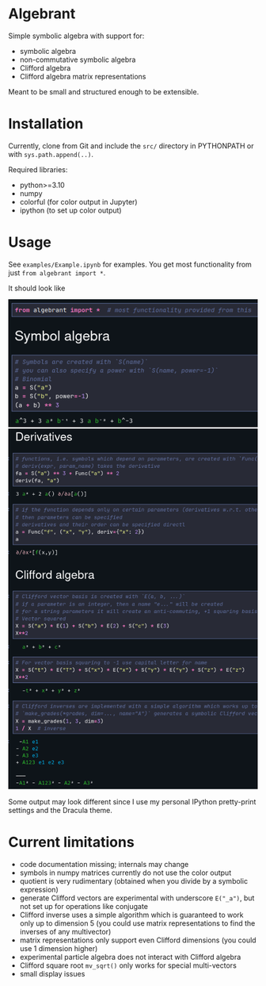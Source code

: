 # Algebrant
Simple symbolic algebra with support for:

* symbolic algebra
* non-commutative symbolic algebra
* Clifford algebra
* Clifford algebra matrix representations

Meant to be small and structured enough to be extensible.

# Installation

Currently, clone from Git and include the `src/` directory in PYTHONPATH or with `sys.path.append(..)`.

Required libraries:

* python>=3.10
* numpy
* colorful (for color output in Jupyter)
* ipython (to set up color output)

# Usage

See `examples/Example.ipynb` for examples. You get most functionality from just `from algebrant import *`.

It should look like

![Symbol algebra](images/symbol_algebra.png)
![Clifford algebra](images/clifford_algebra.png)

Some output may look different since I use my personal IPython pretty-print settings and the Dracula theme.

# Current limitations

* code documentation missing; internals may change
* symbols in numpy matrices currently do not use the color output
* quotient is very rudimentary (obtained when you divide by a symbolic expression)
* generate Clifford vectors are experimental with underscore `E("_a")`, but not set up for operations like conjugate
* Clifford inverse uses a simple algorithm which is guaranteed to work only up to dimension 5 (you could use matrix representations to find the inverses of any multivector)
* matrix representations only support even Clifford dimensions (you could use 1 dimension higher)
* experimental particle algebra does not interact with Clifford algebra
* Clifford square root `mv_sqrt()` only works for special multi-vectors
* small display issues
